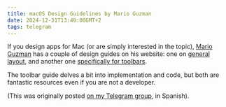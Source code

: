 ```yaml
---
title: macOS Design Guidelines by Mario Guzman
date: 2024-12-31T13:40:00GMT+2
tags: telegram
---
```


If you design apps for Mac (or are simply interested in the topic), [Mario Guzman](https://www.linkedin.com/in/marioguzman/) has a couple of design guides on his website: one on [general layout](https://marioaguzman.github.io/design/layoutguidelines/), and another one [specifically for toolbars](https://marioaguzman.github.io/design/toolbarguidelines/).

The toolbar guide delves a bit into implementation and code, but both are fantastic resources even if you are not a developer.

(This was originally posted [on my Telegram group](https://t.me/naranjanaranja/328), in Spanish).
